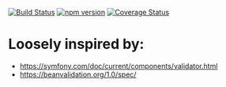 [![Build Status](https://travis-ci.org/stopsopa/validator.svg?branch=v0.0.69)](https://travis-ci.org/stopsopa/validator)
[![npm version](https://badge.fury.io/js/%40stopsopa%2Fvalidator.svg)](https://badge.fury.io/js/%40stopsopa%2Fvalidator)
[![Coverage Status](https://coveralls.io/repos/github/stopsopa/validator/badge.svg?branch=v0.0.69)](https://coveralls.io/github/stopsopa/validator?branch=v0.0.69)

# Loosely inspired by:
- https://symfony.com/doc/current/components/validator.html
- https://beanvalidation.org/1.0/spec/


